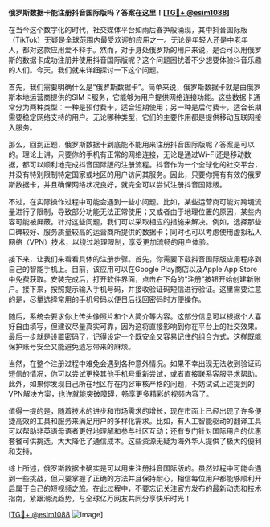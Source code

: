 **俄罗斯数据卡能注册抖音国际版吗？答案在这里！[[TG💪+ @esim1088](https://t.me/s/esim1088)]**

在当今这个数字化的时代，社交媒体平台如雨后春笋般涌现，其中抖音国际版（TikTok）无疑是全球范围内最受欢迎的应用之一。无论是年轻人还是中老年人，都对这款应用爱不释手。然而，对于身处俄罗斯的用户来说，是否可以用俄罗斯的数据卡成功注册并使用抖音国际版呢？这个问题困扰着不少想要体验抖音乐趣的人们。今天，我们就来详细探讨一下这个问题。

首先，我们需要明确什么是“俄罗斯数据卡”。简单来说，俄罗斯数据卡就是由俄罗斯本地运营商提供的SIM卡服务，它能够为用户提供网络连接功能。这些数据卡通常分为两种类型：一种是预付费卡，适合短期使用；另一种是后付费卡，适合长期需要稳定网络支持的用户。无论哪种类型，它们的主要作用都是提供移动互联网接入服务。

那么，回到正题，俄罗斯数据卡到底能不能用来注册抖音国际版呢？答案是可以的。理论上讲，只要你的手机有正常的网络连接，无论是通过Wi-Fi还是移动数据，都可以顺利地完成抖音国际版的注册流程。抖音作为一个全球化的社交平台，并没有特别限制特定国家或地区的用户访问其服务。因此，只要你拥有有效的俄罗斯数据卡，并且确保网络状况良好，就完全可以尝试注册抖音国际版。

不过，在实际操作过程中可能会遇到一些小问题。比如，某些运营商可能对跨境流量进行了限制，导致部分功能无法正常使用；又或者由于地理位置的原因，某些内容可能被屏蔽。针对这些问题，我们可以采取相应的措施来解决。例如，选择那些口碑较好、服务质量较高的运营商所提供的数据卡；同时也可以考虑使用虚拟私人网络（VPN）技术，以绕过地理限制，享受更加流畅的用户体验。

接下来，让我们来看看具体的注册步骤。首先，你需要下载抖音国际版应用程序到自己的智能手机上。目前，该应用可以在Google Play商店以及Apple App Store中免费获取。安装完成后，打开软件界面，点击右下角的“注册”按钮开始创建新账户。接下来，按照提示输入手机号码，并接收验证码短信进行验证。这里需要注意的是，尽量选择常用的手机号码以便日后找回密码时方便操作。

随后，系统会要求你上传头像照片和个人简介等内容。这部分信息可以根据个人喜好自由填写，但建议尽量真实可靠，因为这将直接影响到你在平台上的社交效果。最后一步就是设置密码了，记得设定一个既安全又容易记住的组合方式，这样既能保护账号安全又能避免遗忘带来的麻烦。

当然，在整个注册过程中难免会遇到各种意外情况。如果不幸出现无法收到验证码短信的情况，你可以尝试更换其他手机号重新尝试，或者直接联系客服寻求帮助。此外，如果你发现自己所在地区存在内容审核严格的问题，不妨试试上述提到的VPN解决方案，也许就能突破障碍，畅享更多精彩的视频内容了。

值得一提的是，随着技术的进步和市场需求的增长，现在市面上已经出现了许多便捷高效的工具和服务来满足用户的多样化需求。比如，有人工智能驱动的翻译工具可以帮助非英语母语者更好地理解和参与社区互动；还有专门针对国际用户的优惠套餐可供挑选，大大降低了通信成本。这些资源无疑为海外华人提供了极大的便利和支持。

综上所述，俄罗斯数据卡确实是可以用来注册抖音国际版的。虽然过程中可能会遇到一些挑战，但只要掌握了正确的方法并且保持耐心，相信每位用户都能够顺利开启属于自己的短视频之旅。在此过程中，不要忘记关注官方发布的最新动态和技术指南，紧跟潮流趋势，与全球亿万网友共同分享快乐时光！

[[TG💪+ @esim1088](https://t.me/s/esim1088) ![Image](https://i.postimg.cc/4NQfJmqS/Snipaste-2025-05-13-00-14-12.png)]
